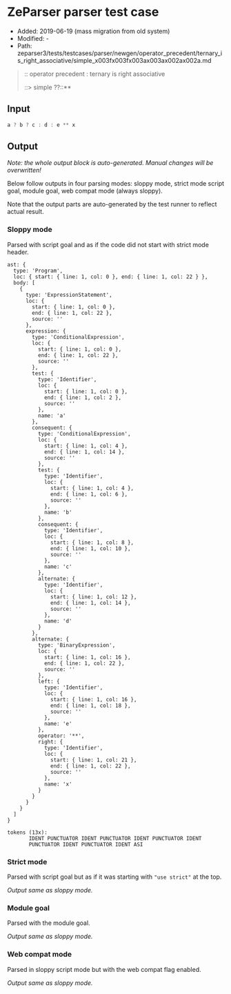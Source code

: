 # ZeParser parser test case

- Added: 2019-06-19 (mass migration from old system)
- Modified: -
- Path: zeparser3/tests/testcases/parser/newgen/operator_precedent/ternary_is_right_associative/simple_x003fx003fx003ax003ax002ax002a.md

> :: operator precedent : ternary is right associative
>
> ::> simple ??::**

## Input

`````js
a ? b ? c : d : e ** x
`````

## Output

_Note: the whole output block is auto-generated. Manual changes will be overwritten!_

Below follow outputs in four parsing modes: sloppy mode, strict mode script goal, module goal, web compat mode (always sloppy).

Note that the output parts are auto-generated by the test runner to reflect actual result.

### Sloppy mode

Parsed with script goal and as if the code did not start with strict mode header.

`````
ast: {
  type: 'Program',
  loc: { start: { line: 1, col: 0 }, end: { line: 1, col: 22 } },
  body: [
    {
      type: 'ExpressionStatement',
      loc: {
        start: { line: 1, col: 0 },
        end: { line: 1, col: 22 },
        source: ''
      },
      expression: {
        type: 'ConditionalExpression',
        loc: {
          start: { line: 1, col: 0 },
          end: { line: 1, col: 22 },
          source: ''
        },
        test: {
          type: 'Identifier',
          loc: {
            start: { line: 1, col: 0 },
            end: { line: 1, col: 2 },
            source: ''
          },
          name: 'a'
        },
        consequent: {
          type: 'ConditionalExpression',
          loc: {
            start: { line: 1, col: 4 },
            end: { line: 1, col: 14 },
            source: ''
          },
          test: {
            type: 'Identifier',
            loc: {
              start: { line: 1, col: 4 },
              end: { line: 1, col: 6 },
              source: ''
            },
            name: 'b'
          },
          consequent: {
            type: 'Identifier',
            loc: {
              start: { line: 1, col: 8 },
              end: { line: 1, col: 10 },
              source: ''
            },
            name: 'c'
          },
          alternate: {
            type: 'Identifier',
            loc: {
              start: { line: 1, col: 12 },
              end: { line: 1, col: 14 },
              source: ''
            },
            name: 'd'
          }
        },
        alternate: {
          type: 'BinaryExpression',
          loc: {
            start: { line: 1, col: 16 },
            end: { line: 1, col: 22 },
            source: ''
          },
          left: {
            type: 'Identifier',
            loc: {
              start: { line: 1, col: 16 },
              end: { line: 1, col: 18 },
              source: ''
            },
            name: 'e'
          },
          operator: '**',
          right: {
            type: 'Identifier',
            loc: {
              start: { line: 1, col: 21 },
              end: { line: 1, col: 22 },
              source: ''
            },
            name: 'x'
          }
        }
      }
    }
  ]
}

tokens (13x):
       IDENT PUNCTUATOR IDENT PUNCTUATOR IDENT PUNCTUATOR IDENT
       PUNCTUATOR IDENT PUNCTUATOR IDENT ASI
`````

### Strict mode

Parsed with script goal but as if it was starting with `"use strict"` at the top.

_Output same as sloppy mode._

### Module goal

Parsed with the module goal.

_Output same as sloppy mode._

### Web compat mode

Parsed in sloppy script mode but with the web compat flag enabled.

_Output same as sloppy mode._
